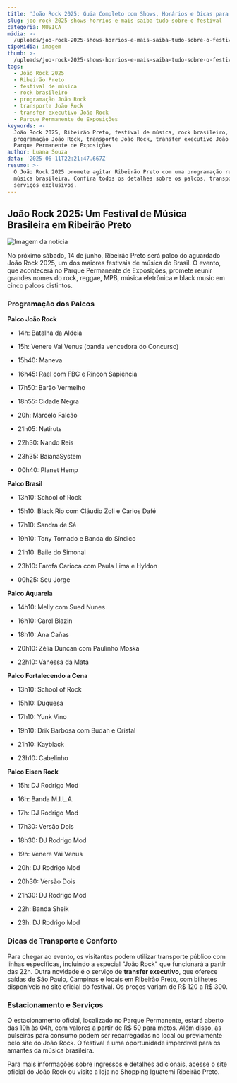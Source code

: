 ```yaml
---
title: 'João Rock 2025: Guia Completo com Shows, Horários e Dicas para o Festival'
slug: joo-rock-2025-shows-horrios-e-mais-saiba-tudo-sobre-o-festival
categoria: MÚSICA
midia: >-
  /uploads/joo-rock-2025-shows-horrios-e-mais-saiba-tudo-sobre-o-festival-thumb.png
tipoMidia: imagem
thumb: >-
  /uploads/joo-rock-2025-shows-horrios-e-mais-saiba-tudo-sobre-o-festival-thumb.png
tags:
  - João Rock 2025
  - Ribeirão Preto
  - festival de música
  - rock brasileiro
  - programação João Rock
  - transporte João Rock
  - transfer executivo João Rock
  - Parque Permanente de Exposições
keywords: >-
  João Rock 2025, Ribeirão Preto, festival de música, rock brasileiro,
  programação João Rock, transporte João Rock, transfer executivo João Rock,
  Parque Permanente de Exposições
author: Luana Souza
data: '2025-06-11T22:21:47.667Z'
resumo: >-
  O João Rock 2025 promete agitar Ribeirão Preto com uma programação recheada de
  música brasileira. Confira todos os detalhes sobre os palcos, transporte e
  serviços exclusivos.
---
```


## João Rock 2025: Um Festival de Música Brasileira em Ribeirão Preto

![Imagem da notícia](https://cdn.ome.lt/vvyGJUbNKD1jOofZJBC5i5BDTqY=/fit-in/837x500/smart/uploads/conteudo/fotos/c78cb6825a62817295eca5a441c42482.png)

No próximo sábado, 14 de junho, Ribeirão Preto será palco do aguardado João Rock 2025, um dos maiores festivais de música do Brasil. O evento, que acontecerá no Parque Permanente de Exposições, promete reunir grandes nomes do rock, reggae, MPB, música eletrônica e black music em cinco palcos distintos.

### Programação dos Palcos

**Palco João Rock**

- 14h: Batalha da Aldeia

- 15h: Venere Vai Venus (banda vencedora do Concurso)

- 15h40: Maneva

- 16h45: Rael com FBC e Rincon Sapiência

- 17h50: Barão Vermelho

- 18h55: Cidade Negra

- 20h: Marcelo Falcão

- 21h05: Natiruts

- 22h30: Nando Reis

- 23h35: BaianaSystem

- 00h40: Planet Hemp

**Palco Brasil**

- 13h10: School of Rock

- 15h10: Black Rio com Cláudio Zoli e Carlos Dafé

- 17h10: Sandra de Sá

- 19h10: Tony Tornado e Banda do Síndico

- 21h10: Baile do Simonal

- 23h10: Farofa Carioca com Paula Lima e Hyldon

- 00h25: Seu Jorge

**Palco Aquarela**

- 14h10: Melly com Sued Nunes

- 16h10: Carol Biazin

- 18h10: Ana Cañas

- 20h10: Zélia Duncan com Paulinho Moska

- 22h10: Vanessa da Mata

**Palco Fortalecendo a Cena**

- 13h10: School of Rock

- 15h10: Duquesa

- 17h10: Yunk Vino

- 19h10: Drik Barbosa com Budah e Cristal

- 21h10: Kayblack

- 23h10: Cabelinho

**Palco Eisen Rock**

- 15h: DJ Rodrigo Mod

- 16h: Banda M.I.L.A.

- 17h: DJ Rodrigo Mod

- 17h30: Versão Dois

- 18h30: DJ Rodrigo Mod

- 19h: Venere Vai Venus

- 20h: DJ Rodrigo Mod

- 20h30: Versão Dois

- 21h30: DJ Rodrigo Mod

- 22h: Banda Sheik

- 23h: DJ Rodrigo Mod

### Dicas de Transporte e Conforto

Para chegar ao evento, os visitantes podem utilizar transporte público com linhas específicas, incluindo a especial "João Rock" que funcionará a partir das 22h. Outra novidade é o serviço de **transfer executivo**, que oferece saídas de São Paulo, Campinas e locais em Ribeirão Preto, com bilhetes disponíveis no site oficial do festival. Os preços variam de R$ 120 a R$ 300.

### Estacionamento e Serviços

O estacionamento oficial, localizado no Parque Permanente, estará aberto das 10h às 04h, com valores a partir de R$ 50 para motos. Além disso, as pulseiras para consumo podem ser recarregadas no local ou previamente pelo site do João Rock. O festival é uma oportunidade imperdível para os amantes da música brasileira.

Para mais informações sobre ingressos e detalhes adicionais, acesse o site oficial do João Rock ou visite a loja no Shopping Iguatemi Ribeirão Preto.
